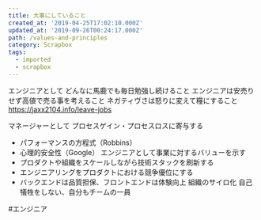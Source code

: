 ```yaml
---
title: 大事にしていること
created_at: '2019-04-25T17:02:10.000Z'
updated_at: '2019-09-26T00:24:17.000Z'
path: /values-and-principles
category: Scrapbox
tags:
  - imported
  - scrapbox
---
```

エンジニアとして
どんなに馬鹿でも毎日勉強し続けること
エンジニアは安売りせず高値で売る事を考えること
ネガティヴさは怒りに変えて糧にすること
https://jaxx2104.info/leave-jobs

マネージャーとして
プロセスゲイン・プロセスロスに寄与する
- パフォーマンスの方程式（Robbins）
- 心理的安全性（Google）
エンジニアとして事業に対するバリューを示す
- プロダクトや組織をスケールしながら技術スタックを刷新する
- エンジニアリングをプロダクトにおける競争優位にする
- バックエンドは品質担保、フロントエンドは体験向上
組織のサイロ化
自己犠牲をしない、自分もチームの一員

#エンジニア
